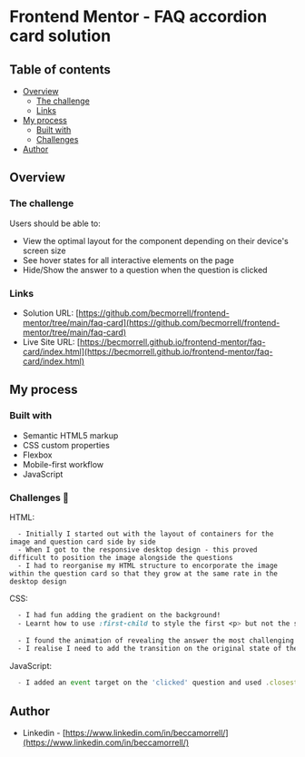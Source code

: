 # Frontend Mentor - FAQ accordion card solution

## Table of contents

- [Overview](#overview)
  - [The challenge](#the-challenge)
  - [Links](#links)
- [My process](#my-process)
  - [Built with](#built-with)
  - [Challenges](#challenges)
- [Author](#author)



## Overview

### The challenge

Users should be able to:

- View the optimal layout for the component depending on their device's screen size
- See hover states for all interactive elements on the page
- Hide/Show the answer to a question when the question is clicked


### Links

- Solution URL: [https://github.com/becmorrell/frontend-mentor/tree/main/faq-card](https://github.com/becmorrell/frontend-mentor/tree/main/faq-card)
- Live Site URL: [https://becmorrell.github.io/frontend-mentor/faq-card/index.html](https://becmorrell.github.io/frontend-mentor/faq-card/index.html)

## My process

### Built with

- Semantic HTML5 markup
- CSS custom properties
- Flexbox
- Mobile-first workflow
- JavaScript


### Challenges 🧠

HTML:
```html: 
  - Initially I started out with the layout of containers for the image and question card side by side
  - When I got to the responsive desktop design - this proved difficult to position the image alongside the questions
  - I had to reorganise my HTML structure to encorporate the image within the question card so that they grow at the same rate in the desktop design 
  ```

CSS:
```css
  - I had fun adding the gradient on the background!
  - Learnt how to use :first-child to style the first <p> but not the sibling in the same container
  
  - I found the animation of revealing the answer the most challenging part. I used a transiiton on the height of the <div> from max-height 0 to a much larger number. However, the rate of opening and closing of a max-height are different over the 0.3s and therefore it looks like there is a slight delay on closing it. Further research neeeded on this! 🤓
  - I realise I need to add the transition on the original state of the container rather than when it is in the active state, to allow for animation on both the expanding and collapsing of the container.  
```

JavaScript:
```js
  - I added an event target on the 'clicked' question and used .closest to find the closest 'question' <div>. This means that if you click on the <p> or the <div> if finds the closest 'question' to add/remove the `expand` class. 


```

## Author

- Linkedin - [https://www.linkedin.com/in/beccamorrell/](https://www.linkedin.com/in/beccamorrell/)

